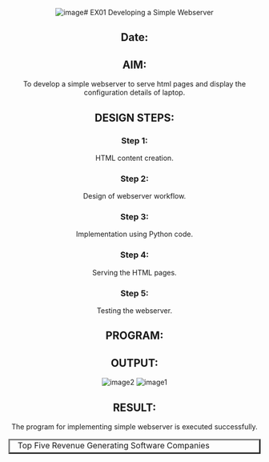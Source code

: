![image](https://github.com/user-attachments/assets/a461e1b0-de22-4522-8216-27fb3ff18913)# EX01 Developing a Simple Webserver
## Date:

## AIM:
To develop a simple webserver to serve html pages and display the configuration details of laptop.

## DESIGN STEPS:
### Step 1: 
HTML content creation.

### Step 2:
Design of webserver workflow.

### Step 3:
Implementation using Python code.

### Step 4:
Serving the HTML pages.

### Step 5:
Testing the webserver.

## PROGRAM:
<!DOCTYPE html>
<html>
   <head>
      <title>Top Software Companies With Revenue Table</title>
   </head>
<body bgcolor="" align="center">
<table border="3" cellspacing="4" cellpadding="6" height="30" width="70">
<caption>Top Five Revenue Generating Software Companies</caption>
   <tr> 
        <th>Rank</th>
        <th>Company</th>
        <th>Sales</th>
        <th>Nationality</th>
   </tr> 
   <tr>
        <td>1</td>
        <td>MicroSoft</td>
        <td>57.9</td>
        <td>USA</td>

   </tr>
 <tr>
        <td>2</td>
        <td>Oracle</td>
        <td>21.0</td>
        <td>USA</td>

   </tr>
<tr>
        <td>3</td>
        <td>SAP</td>
        <td>16.1</td>
        <td>Germany</td>

   </tr>
<tr>
       <td>4</td>
       <td>Computer Associates</td>
       <td>4.2</td>
       <td>USA<td>
   </tr>
<tr>
       <td>5</td>
       <td>Adobe</td>
       <td>3.4</td>
       <td>USA<td>
   </tr>

       


</body>
</html>

## OUTPUT:
![image2](https://github.com/user-attachments/assets/ac412330-f709-4258-bfdb-7fc1712adeaa)
![image1](https://github.com/user-attachments/assets/acfc7562-5117-4543-9095-106dd39e0af0)


## RESULT:
The program for implementing simple webserver is executed successfully.
